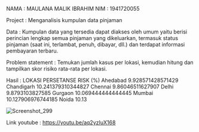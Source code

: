 NAMA : MAULANA MALIK IBRAHIM
NIM : 1941720055

Project : Menganalisis kumpulan data pinjaman

Data : Kumpulan data yang tersedia dapat diakses oleh umum yaitu berisi perincian lengkap semua pinjaman yang dikeluarkan, termasuk status pinjaman (saat ini, terlambat, penuh, dibayar, dll.) dan terdapat informasi pembayaran terbaru.

Problem statement : Temukan jumlah kasus per lokasi, kemudian hitung dan tampilkan skor risiko rata-rata per lokasi.

Hasil :
LOKASI	PERSETANSE RISK (%)
Ahedabad	9.928571428571429
Chandigarh	10.241379310344827
Chennai	9.86046511627907
Delhi	9.8793103827585
Gurgaon	10.069444444444445
Mumbai	10.127906976744185
Noida	10.13


![Screenshot_299](https://user-images.githubusercontent.com/62891893/176477086-11bf2b66-879e-4f21-b8c1-a05e374b5852.png)

Link youtube : https://youtu.be/aq2yzIuX168
